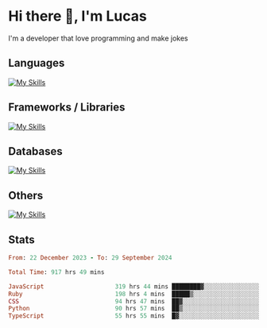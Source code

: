 # Hi there 👋, I'm Lucas

I'm a developer that love programming and make jokes

## Languages
[![My Skills](https://skillicons.dev/icons?i=py,ruby,js,ts,html,css)](https://skillicons.dev)

## Frameworks / Libraries
[![My Skills](https://skillicons.dev/icons?i=django,rails,react,nextjs,tailwind)](https://skillicons.dev)

## Databases
[![My Skills](https://skillicons.dev/icons?i=postgres,mysql)](https://skillicons.dev)

## Others
[![My Skills](https://skillicons.dev/icons?i=docker,git,postman)](https://skillicons.dev)

## Stats
<!--START_SECTION:waka-->

```ruby
From: 22 December 2023 - To: 29 September 2024

Total Time: 917 hrs 49 mins

JavaScript                    319 hrs 44 mins ████████▓░░░░░░░░░░░░░░░░   34.81 %
Ruby                          198 hrs 4 mins  █████▒░░░░░░░░░░░░░░░░░░░   21.57 %
CSS                           94 hrs 47 mins  ██▓░░░░░░░░░░░░░░░░░░░░░░   10.32 %
Python                        90 hrs 57 mins  ██▒░░░░░░░░░░░░░░░░░░░░░░   09.90 %
TypeScript                    55 hrs 55 mins  █▓░░░░░░░░░░░░░░░░░░░░░░░   06.09 %
```

<!--END_SECTION:waka-->